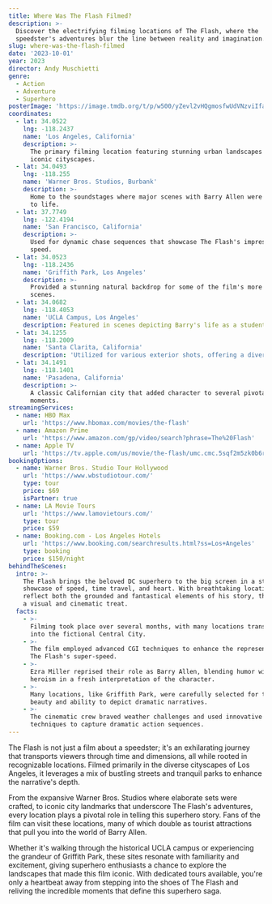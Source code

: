 ```yaml
---
title: Where Was The Flash Filmed?
description: >-
  Discover the electrifying filming locations of The Flash, where the
  speedster's adventures blur the line between reality and imagination.
slug: where-was-the-flash-filmed
date: '2023-10-01'
year: 2023
director: Andy Muschietti
genre:
  - Action
  - Adventure
  - Superhero
posterImage: 'https://image.tmdb.org/t/p/w500/yZevl2vHQgmosfwUdVNzviIfaWS.jpg'
coordinates:
  - lat: 34.0522
    lng: -118.2437
    name: 'Los Angeles, California'
    description: >-
      The primary filming location featuring stunning urban landscapes and
      iconic cityscapes.
  - lat: 34.0493
    lng: -118.255
    name: 'Warner Bros. Studios, Burbank'
    description: >-
      Home to the soundstages where major scenes with Barry Allen were brought
      to life.
  - lat: 37.7749
    lng: -122.4194
    name: 'San Francisco, California'
    description: >-
      Used for dynamic chase sequences that showcase The Flash's impressive
      speed.
  - lat: 34.0523
    lng: -118.2436
    name: 'Griffith Park, Los Angeles'
    description: >-
      Provided a stunning natural backdrop for some of the film's more intimate
      scenes.
  - lat: 34.0682
    lng: -118.4053
    name: 'UCLA Campus, Los Angeles'
    description: Featured in scenes depicting Barry's life as a student and young adult.
  - lat: 34.1255
    lng: -118.2009
    name: 'Santa Clarita, California'
    description: 'Utilized for various exterior shots, offering a diverse landscape.'
  - lat: 34.1491
    lng: -118.1401
    name: 'Pasadena, California'
    description: >-
      A classic Californian city that added character to several pivotal
      moments.
streamingServices:
  - name: HBO Max
    url: 'https://www.hbomax.com/movies/the-flash'
  - name: Amazon Prime
    url: 'https://www.amazon.com/gp/video/search?phrase=The%20Flash'
  - name: Apple TV
    url: 'https://tv.apple.com/us/movie/the-flash/umc.cmc.5sqf2m5zk0b6r33rv52mw4u'
bookingOptions:
  - name: Warner Bros. Studio Tour Hollywood
    url: 'https://www.wbstudiotour.com/'
    type: tour
    price: $69
    isPartner: true
  - name: LA Movie Tours
    url: 'https://www.lamovietours.com/'
    type: tour
    price: $59
  - name: Booking.com - Los Angeles Hotels
    url: 'https://www.booking.com/searchresults.html?ss=Los+Angeles'
    type: booking
    price: $150/night
behindTheScenes:
  intro: >-
    The Flash brings the beloved DC superhero to the big screen in a stunning
    showcase of speed, time travel, and heart. With breathtaking locations that
    reflect both the grounded and fantastical elements of his story, the film is
    a visual and cinematic treat.
  facts:
    - >-
      Filming took place over several months, with many locations transformed
      into the fictional Central City.
    - >-
      The film employed advanced CGI techniques to enhance the representation of
      The Flash's super-speed.
    - >-
      Ezra Miller reprised their role as Barry Allen, blending humor with
      heroism in a fresh interpretation of the character.
    - >-
      Many locations, like Griffith Park, were carefully selected for their
      beauty and ability to depict dramatic narratives.
    - >-
      The cinematic crew braved weather challenges and used innovative
      techniques to capture dramatic action sequences.
---
```


<FlashFilmGuide />

The Flash is not just a film about a speedster; it's an exhilarating journey that transports viewers through time and dimensions, all while rooted in recognizable locations. Filmed primarily in the diverse cityscapes of Los Angeles, it leverages a mix of bustling streets and tranquil parks to enhance the narrative's depth.

From the expansive Warner Bros. Studios where elaborate sets were crafted, to iconic city landmarks that underscore The Flash's adventures, every location plays a pivotal role in telling this superhero story. Fans of the film can visit these locations, many of which double as tourist attractions that pull you into the world of Barry Allen.

Whether it's walking through the historical UCLA campus or experiencing the grandeur of Griffith Park, these sites resonate with familiarity and excitement, giving superhero enthusiasts a chance to explore the landscapes that made this film iconic. With dedicated tours available, you're only a heartbeat away from stepping into the shoes of The Flash and reliving the incredible moments that define this superhero saga.
